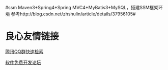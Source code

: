 #ssm
Maven3+Spring4+Spring MVC4+MyBatis3+MySQL，搭建SSM框架环境
参考http://blog.csdn.net/zhshulin/article/details/37956105#

 # 良心友情链接

[腾讯QQ群快速检索](http://u.720life.cn/s/8cf73f7c)

[软件免费开发论坛](http://u.720life.cn/s/bbb01dc0)